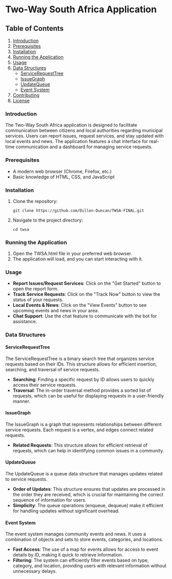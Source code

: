 # Two-Way South Africa Application

## Table of Contents
1. [Introduction](#introduction)
2. [Prerequisites](#prerequisites)
3. [Installation](#installation)
4. [Running the Application](#running-the-application)
5. [Usage](#usage)
6. [Data Structures](#data-structures)
   - [ServiceRequestTree](#servicerequesttree)
   - [IssueGraph](#issuegraph)
   - [UpdateQueue](#updatequeue)
   - [Event System](#event-system)
7. [Contributing](#contributing)
8. [License](#license)

### Introduction
The Two-Way South Africa application is designed to facilitate communication between citizens and local authorities regarding municipal services. Users can report issues, request services, and stay updated with local events and news. The application features a chat interface for real-time communication and a dashboard for managing service requests.

### Prerequisites
- A modern web browser (Chrome, Firefox, etc.)
- Basic knowledge of HTML, CSS, and JavaScript

### Installation
1. Clone the repository:
   ```
   git clone https://github.com/Dillon-Duncan/TWSA-FINAL.git
   ```
2. Navigate to the project directory:
   ```
   cd twsa
   ```

### Running the Application
1. Open the TWSA.html file in your preferred web browser.
2. The application will load, and you can start interacting with it.

### Usage
- **Report Issues/Request Services**: Click on the "Get Started" button to open the report form.
- **Track Service Requests**: Click on the "Track Now" button to view the status of your requests.
- **Local Events & News**: Click on the "View Events" button to see upcoming events and news in your area.
- **Chat Support**: Use the chat feature to communicate with the bot for assistance.

### Data Structures

#### ServiceRequestTree
The ServiceRequestTree is a binary search tree that organizes service requests based on their IDs. This structure allows for efficient insertion, searching, and traversal of service requests.

- **Searching**: Finding a specific request by ID allows users to quickly access their service requests.
- **Traversal**: The in-order traversal method provides a sorted list of requests, which can be useful for displaying requests in a user-friendly manner.

#### IssueGraph
The IssueGraph is a graph that represents relationships between different service requests. Each request is a vertex, and edges connect related requests.

- **Related Requests**: This structure allows for efficient retrieval of requests, which can help in identifying common issues in a community.

#### UpdateQueue
The UpdateQueue is a queue data structure that manages updates related to service requests.

- **Order of Updates**: This structure ensures that updates are processed in the order they are received, which is crucial for maintaining the correct sequence of information for users.
- **Simplicity**: The queue operations (enqueue, dequeue) make it efficient for handling updates without significant overhead.

#### Event System
The event system manages community events and news. It uses a combination of objects and sets to store events, categories, and locations.

- **Fast Access**: The use of a map for events allows for access to event details by ID, making it quick to retrieve information.
- **Filtering**: The system can efficiently filter events based on type, category, and location, providing users with relevant information without unnecessary delays.
